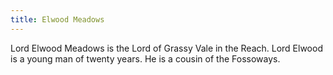 ```yaml
---
title: Elwood Meadows
---
```


Lord Elwood Meadows is the Lord of Grassy Vale in the Reach. Lord Elwood is a young man of twenty years. He is a cousin of the Fossoways.


